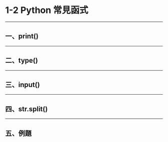 # 1-2 Python 常見函式

---

## **一、print()**
---
## **二、type()**
---
## **三、input()**
---
## **四、str.split()**
---
## **五、例題**
